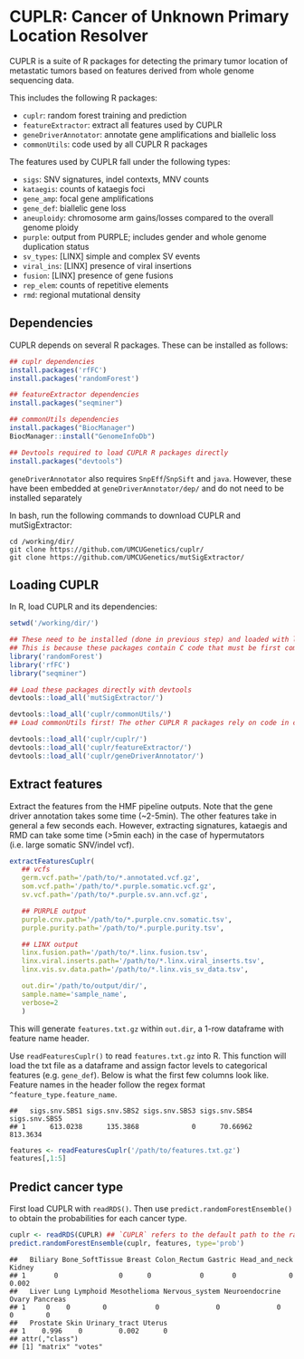 CUPLR: Cancer of Unknown Primary Location Resolver
================

CUPLR is a suite of R packages for detecting the primary tumor location
of metastatic tumors based on features derived from whole genome
sequencing data.

This includes the following R packages:

  - `cuplr`: random forest training and prediction
  - `featureExtractor`: extract all features used by CUPLR
  - `geneDriverAnnotator`: annotate gene amplifications and biallelic
    loss
  - `commonUtils`: code used by all CUPLR R packages

The features used by CUPLR fall under the following types:

  - `sigs`: SNV signatures, indel contexts, MNV counts
  - `kataegis`: counts of kataegis foci
  - `gene_amp`: focal gene amplifications
  - `gene_def`: biallelic gene loss
  - `aneuploidy`: chromosome arm gains/losses compared to the overall
    genome ploidy
  - `purple`: output from PURPLE; includes gender and whole genome
    duplication status
  - `sv_types`: \[LINX\] simple and complex SV events
  - `viral_ins`: \[LINX\] presence of viral insertions
  - `fusion`: \[LINX\] presence of gene fusions
  - `rep_elem`: counts of repetitive elements
  - `rmd`: regional mutational density

## Dependencies

CUPLR depends on several R packages. These can be installed as follows:

``` r
## cuplr dependencies
install.packages('rfFC')
install.packages('randomForest')

## featureExtractor dependencies
install.packages("seqminer")

## commonUtils dependencies
install.packages("BiocManager")
BiocManager::install("GenomeInfoDb")

## Devtools required to load CUPLR R packages directly
install.packages("devtools")
```

`geneDriverAnnotator` also requires `SnpEff`/`SnpSift` and `java`.
However, these have been embedded at `geneDriverAnnotator/dep/` and do
not need to be installed separately

In bash, run the following commands to download CUPLR and
mutSigExtractor:

    cd /working/dir/
    git clone https://github.com/UMCUGenetics/cuplr/
    git clone https://github.com/UMCUGenetics/mutSigExtractor/

## Loading CUPLR

In R, load CUPLR and its dependencies:

``` r
setwd('/working/dir/')

## These need to be installed (done in previous step) and loaded with library()
## This is because these packages contain C code that must be first compiled
library('randomForest')
library('rfFC')
library("seqminer")

## Load these packages directly with devtools
devtools::load_all('mutSigExtractor/') 

devtools::load_all('cuplr/commonUtils/')
## Load commonUtils first! The other CUPLR R packages rely on code in commonUtils

devtools::load_all('cuplr/cuplr/')
devtools::load_all('cuplr/featureExtractor/')
devtools::load_all('cuplr/geneDriverAnnotator/')
```

## Extract features

Extract the features from the HMF pipeline outputs. Note that the gene
driver annotation takes some time (\~2-5min). The other features take in
general a few seconds each. However, extracting signatures, kataegis and
RMD can take some time (\>5min each) in the case of hypermutators
(i.e. large somatic SNV/indel vcf).

``` r
extractFeaturesCuplr(
   ## vcfs
   germ.vcf.path='/path/to/*.annotated.vcf.gz',
   som.vcf.path='/path/to/*.purple.somatic.vcf.gz',
   sv.vcf.path='/path/to/*.purple.sv.ann.vcf.gz',

   ## PURPLE output
   purple.cnv.path='/path/to/*.purple.cnv.somatic.tsv',
   purple.purity.path='/path/to/*.purple.purity.tsv',

   ## LINX output
   linx.fusion.path='/path/to/*.linx.fusion.tsv',
   linx.viral.inserts.path='/path/to/*.linx.viral_inserts.tsv',
   linx.vis.sv.data.path='/path/to/*.linx.vis_sv_data.tsv',

   out.dir='/path/to/output/dir/', 
   sample.name='sample_name', 
   verbose=2
   )
```

This will generate `features.txt.gz` within `out.dir`, a 1-row dataframe
with feature name header.

Use `readFeaturesCuplr()` to read `features.txt.gz` into R. This
function will load the txt file as a dataframe and assign factor levels
to categorical features (e.g. `gene_def`). Below is what the first few
columns look like. Feature names in the header follow the regex format
`^feature_type.feature_name`.

    ##   sigs.snv.SBS1 sigs.snv.SBS2 sigs.snv.SBS3 sigs.snv.SBS4 sigs.snv.SBS5
    ## 1      613.0238      135.3868             0      70.66962      813.3634

``` r
features <- readFeaturesCuplr('/path/to/features.txt.gz')
features[,1:5]
```

## Predict cancer type

First load CUPLR with `readRDS()`. Then use
`predict.randomForestEnsemble()` to obtain the probabilities for each
cancer type.

``` r
cuplr <- readRDS(CUPLR) ## `CUPLR` refers to the default path to the random forest model
predict.randomForestEnsemble(cuplr, features, type='prob')
```

    ##   Biliary Bone_SoftTissue Breast Colon_Rectum Gastric Head_and_neck Kidney
    ## 1       0               0      0            0       0             0  0.002
    ##   Liver Lung Lymphoid Mesothelioma Nervous_system Neuroendocrine Ovary Pancreas
    ## 1     0    0        0            0              0              0     0        0
    ##   Prostate Skin Urinary_tract Uterus
    ## 1    0.996    0         0.002      0
    ## attr(,"class")
    ## [1] "matrix" "votes"
